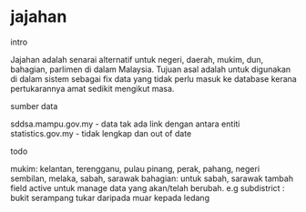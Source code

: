 jajahan
=======

intro

Jajahan adalah senarai alternatif untuk negeri, daerah, mukim, dun, bahagian, parlimen di dalam Malaysia. Tujuan asal adalah untuk digunakan di dalam sistem sebagai fix data yang tidak perlu masuk ke database kerana pertukarannya amat sedikit mengikut masa.

sumber data

sddsa.mampu.gov.my - data tak ada link dengan antara entiti
statistics.gov.my - tidak lengkap dan out of date

todo

mukim: kelantan, terengganu, pulau pinang, perak, pahang, negeri sembilan, melaka, sabah, sarawak
bahagian: untuk sabah, sarawak
tambah field active untuk manage data yang akan/telah berubah. e.g subdistrict : bukit serampang tukar daripada muar kepada ledang
